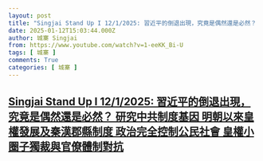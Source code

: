 ```yaml
---
layout: post
title: "Singjai Stand Up I 12/1/2025: 習近平的倒退出現，究竟是偶然還是必然？ 研究中共制度基因 明朝以來皇權發展及秦漢郡縣制度 政治完全控制公民社會 皇權小圈子獨裁與官僚體制對抗"
date: 2025-01-12T15:03:44.000Z
author: 城寨 Singjai
from: https://www.youtube.com/watch?v=1-eeKK_Bi-U
tags: [ 城寨 ]
comments: True
categories: [ 城寨 ]
---
```

<!--1736694224000-->
[Singjai Stand Up I 12/1/2025: 習近平的倒退出現，究竟是偶然還是必然？ 研究中共制度基因 明朝以來皇權發展及秦漢郡縣制度 政治完全控制公民社會 皇權小圈子獨裁與官僚體制對抗](https://www.youtube.com/watch?v=1-eeKK_Bi-U)
------

<div>

</div>
